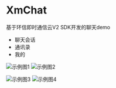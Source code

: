# XmChat
基于环信即时通信云V2 SDK开发的聊天demo
*  聊天会话
*  通讯录
*  我的

![示例图1](https://raw.githubusercontent.com/xmliu/XmChat/master/image/chat.png)
![示例图2](https://raw.githubusercontent.com/xmliu/XmChat/master/image/tab1.png)

![示例图3](https://raw.githubusercontent.com/xmliu/XmChat/master/image/tab2.png)
![示例图4](https://raw.githubusercontent.com/xmliu/XmChat/master/image/tab3.png)
